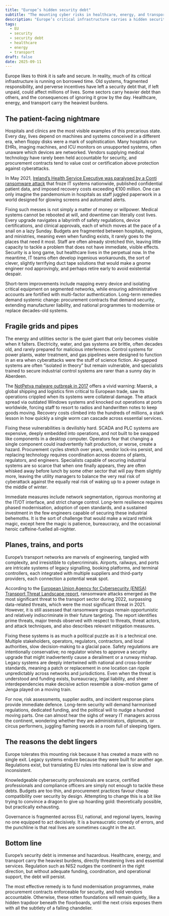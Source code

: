 ```yaml
---
title: "Europe’s hidden security debt"
subtitle: "The mounting cyber risks in healthcare, energy, and transport"
description: "Europe’s critical infrastructure carries a hidden security debt. From hospitals and medical devices to energy grids and transport networks, outdated systems, fragmented governance, and perverse incentives leave millions of lives at risk. Exploring why the debt persists and what could be done to tackle it."
tags:
  - EU
  - security
  - security debt
  - healthcare
  - energy
  - transport
draft: false
date: 2025-09-11
---
```


Europe likes to think it is safe and secure. In reality, much of its critical infrastructure is running on borrowed 
time. Old systems, fragmented responsibility, and perverse incentives have left a security debt that, if left unpaid, 
could affect millions of lives. Some sectors carry heavier debt than others, and the consequences of ignoring it 
grow by the day. Healthcare, energy, and transport carry the heaviest burdens.

## The patient-facing nightmare

Hospitals and clinics are the most visible examples of this precarious state. Every day, lives depend on machines and systems conceived in a different era, when floppy disks were a mark of sophistication. Many hospitals run EHRs, imaging machines, and ICU monitors on unsupported systems, often unaware which devices are networked. Vendors supplying medical technology have rarely been held accountable for security, and procurement contracts tend to value cost or certification above protection against cyberattacks.

In May 2021, [Ireland’s Health Service Executive was paralysed by a Conti ransomware attack](https://www.hse.ie/eng/services/publications/conti-cyber-attack-on-the-hse-full-report.pdf) that froze IT systems nationwide, published confidential patient data, and imposed recovery costs exceeding €100 million. One can only imagine the pandemonium in hospitals as staff juggled paperwork in a world designed for glowing screens and automated alerts.

Fixing such messes is not simply a matter of money or willpower. Medical systems cannot be rebooted at will, and downtime can literally cost lives. Every upgrade navigates a labyrinth of safety regulations, device certifications, and clinical approvals, each of which moves at the pace of a snail on a lazy Sunday. Budgets are fragmented between hospitals, regions, and ministries, meaning even when funding exists, it rarely goes to the places that need it most. Staff are often already stretched thin, leaving little capacity to tackle a problem that does not have immediate, visible effects. Security is a long game, but healthcare lives in the perpetual now. In the meantime, IT teams often develop ingenious workarounds, the sort of clever, slightly terrifying duct tape solutions that would make a gnome engineer nod approvingly, and perhaps retire early to avoid existential despair.

Short-term improvements include mapping every device and isolating critical equipment on segmented networks, while ensuring administrative accounts are fortified with multi-factor authentication. Long-term remedies demand systemic change: procurement contracts that demand security, extending manufacturer liability, and national programmes to modernise or replace decades-old systems.

## Fragile grids and pipes

The energy and utilities sector is the quiet giant that only becomes visible when it falters. Electricity, water, and gas systems are brittle, often decades old, and rarely prepared for malicious interference. Control systems for power plants, water treatment, and gas pipelines were designed to function in an era when cyberattacks were the stuff of science fiction. Air-gapped systems are often “isolated in theory” but remain vulnerable, and specialists trained to secure industrial control systems are rarer than a sunny day in Aberdeen.

The [NotPetya malware outbreak in 2017](https://www.wired.com/story/notpetya-cyberattack-ukraine-russia-code-crashed-the-world/) offers a vivid warning: Maersk, a global shipping and logistics firm critical to European trade, saw its operations crippled when its systems were collateral damage. The attack spread via outdated Windows systems and knocked out operations at ports worldwide, forcing staff to resort to radios and handwritten notes to keep goods moving. Recovery costs climbed into the hundreds of millions, a stark lesson in how quickly a single worm can cascade across essential services.

Fixing these vulnerabilities is devilishly hard. SCADA and PLC systems are expensive, deeply embedded into operations, and not built to be swapped like components in a desktop computer. Operators fear that changing a single component could inadvertently halt production, or worse, create a hazard. Procurement cycles stretch over years, vendor lock-ins persist, and replacing technology requires coordination across dozens of plants, regulators, and engineers. Specialists capable of securing industrial systems are so scarce that when one finally appears, they are often whisked away before lunch by some other sector that will pay them slightly more, leaving the utility managers to balance the very real risk of cyberattack against the equally real risk of waking up to a power outage in the middle of winter.

Immediate measures include network segmentation, rigorous monitoring at the IT/OT interface, and strict change control. Long-term resilience requires phased modernisation, adoption of open standards, and a sustained investment in the few engineers capable of securing these industrial behemoths. It is the sort of challenge that would make a wizard rethink magic, except here the magic is patience, bureaucracy, and the occasional heroic caffeine-fuelled all-nighter.

## Planes, trains, and ports

Europe’s transport networks are marvels of engineering, tangled with complexity, and irresistible to cybercriminals. Airports, railways, and ports are intricate systems of legacy signalling, booking platforms, and terminal controllers, each integrated with multiple suppliers and third-party providers, each connection a potential weak spot.

According to the [European Union Agency for Cybersecurity (ENISA) Transport Threat Landscape report](https://www.enisa.europa.eu/publications/enisa-transport-threat-landscape), ransomware attacks emerged as the most significant threat to the transport sector during 2022, surpassing data-related threats, which were the most significant threat in 2021. However, it is still assessed that ransomware groups remain opportunistic and relatively indiscriminate in their future targeting. The report identifies prime threats, major trends observed with respect to threats, threat actors, and attack techniques, and also describes relevant mitigation measures.

Fixing these systems is as much a political puzzle as it is a technical one. Multiple stakeholders, operators, regulators, contractors, and local authorities, slow decision-making to a glacial pace. Safety regulations are intentionally conservative; no regulator wishes to approve a security upgrade that might inadvertently cause a derailment or a runway mishap. Legacy systems are deeply intertwined with national and cross-border standards, meaning a patch or replacement in one location can ripple unpredictably across networks and jurisdictions. Even when the threat is understood and funding exists, bureaucracy, legal liability, and sheer interdependencies make decisive action resemble a slow-motion game of Jenga played on a moving train.

For now, risk assessments, supplier audits, and incident response plans provide immediate defence. Long-term security will demand harmonised regulations, dedicated funding, and the political will to nudge a hundred moving parts. One can almost hear the sighs of weary IT managers across the continent, wondering whether they are administrators, diplomats, or circus performers, juggling flaming swords in a room full of sleeping tigers.

## The reasons the debt lingers

Europe tolerates this mounting risk because it has created a maze with no single exit. Legacy systems endure because they were built for another age. Regulations exist, but translating EU rules into national law is slow and inconsistent.

Knowledgeable cybersecurity professionals are scarce, certified professionals and compliance officers are simply not enough to tackle these debts. Budgets are too thin, and procurement practices favour cheap compatibility over security by design. Attempting to change this is a bit like trying to convince a dragon to give up hoarding gold: theoretically possible, but practically exhausting.

Governance is fragmented across EU, national, and regional layers, leaving no one equipped to act decisively. It is a bureaucratic comedy of errors, and the punchline is that real lives are sometimes caught in the act.

## Bottom line

Europe’s security debt is immense and hazardous. Healthcare, energy, and transport carry the heaviest burdens, directly threatening lives and essential services. Regulation such as NIS2 nudges the continent in the right direction, but without adequate funding, coordination, and operational support, the debt will persist.

The most effective remedy is to fund modernisation programmes, make procurement contracts enforceable for security, and hold vendors accountable. Otherwise, these rotten foundations will remain quietly, like a hidden trapdoor beneath the floorboards, until the next crisis exposes them with all the subtlety of a falling chandelier.
